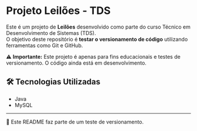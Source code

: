 # Projeto Leilões - TDS

Este é um projeto de **Leilões** desenvolvido como parte do curso Técnico em Desenvolvimento de Sistemas (TDS).  
O objetivo deste repositório é **testar o versionamento de código** utilizando ferramentas como Git e GitHub.

⚠️ **Importante:** Este projeto é apenas para fins educacionais e testes de versionamento. O código ainda está em desenvolvimento.

## 🛠️ Tecnologias Utilizadas

- Java
- MySQL

---

📁 Este README faz parte de um teste de versionamento.

